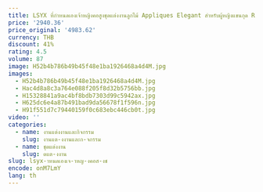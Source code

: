 ```yaml
---
title: LSYX ที่กําหนดเองเจ้าหญิงคอสูงชุดแต่งงานลูกไม้ Appliques Elegant สําหรับผู้หญิงแขนกุด Robe De Mariage Custom Made A-Line
price: '2940.36'
price_original: '4983.62'
currency: THB
discount: 41%
rating: 4.5
volume: 87
image: H52b4b786b49b45f48e1ba1926468a4d4M.jpg
images:
  - H52b4b786b49b45f48e1ba1926468a4d4M.jpg
  - Hac4d8a8c3a764e088f205f8d32b5756bb.jpg
  - H15328841a9ac4bf8bdb7303d99c5942ax.jpg
  - H625dc6e4a87b491bad9da56678f1f596n.jpg
  - H91f551d7c79440159f0c683ebc446cb0t.jpg
video: ''
categories:
  - name: งานแต่งงานและกิจกรรม
    slug: งานแต-งงานและก-จกรรม
  - name: ชุดแต่งงาน
    slug: ดแต-งงาน
slug: lsyx-าหนดเองเจ-าหญ-งคอส-งช
encode: onM7LmY
lang: th
---
```

  